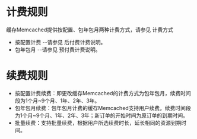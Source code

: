 # 计费规则
缓存Memcached提供按配置、包年包月两种计费方式，请参见 计费方式
- 按配置计费 --请参见 后付费计费说明。
- 包年包月 --请参见 预付费计费说明。

# 续费规则
- 按配置计费续费：即更改缓存Memcached的计费方式为包年包月，续费时间段为1个月~9个月、1年、2年、3年。
- 包年包月续费：包年包月计费的缓存Memcached支持用户续费。续费时间段为1个月~9个月、1年、2年、3年；新订单的开始时间为原订单的到期时间。
- 批量续费：支持批量续费，根据用户所选续费时长，延长相同的资源到期时间。
